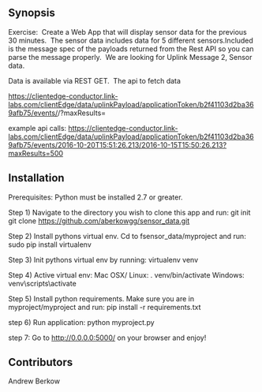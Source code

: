 ## Synopsis

Exercise:  Create a Web App that will display sensor data for the previous 30 minutes.  The sensor data includes data for 5 different sensors.Included is the message spec of the payloads returned from the Rest API so you can parse the message properly.  We are looking for Uplink Message 2, Sensor data.  

Data is available via REST GET.  The api to fetch data

https://clientedge-conductor.link-labs.com/clientEdge/data/uplinkPayload/applicationToken/b2f41103d2ba369afb75/events/<beforeTime>/<afterTime>?maxResults=<maxResultCount>

example api calls:
https://clientedge-conductor.link-labs.com/clientEdge/data/uplinkPayload/applicationToken/b2f41103d2ba369afb75/events/2016-10-20T15:51:26.213/2016-10-15T15:50:26.213?maxResults=500


## Installation

Prerequisites: 
Python must be installed 2.7 or greater. 

Step 1) Navigate to the directory you wish to clone this app and run:
	git init
	git clone https://github.com/aberkowgg/sensor_data.git

Step 2) Install pythons virtual env. Cd to fsensor_data/myproject and run:
	sudo pip install virtualenv

Step 3) Init pythons virtual env by running:
	virtualenv venv

Step 4) Active virtual env:
	Mac OSX/ Linux:
		. venv/bin/activate
	Windows:
		venv\scripts\activate

Step 5) Install python requirements. Make sure you are in myproject/myproject and run: 
	pip install -r requirements.txt

step 6) Run application: 
	python myproject.py

step 7: Go to http://0.0.0.0:5000/ on your browser and enjoy!


## Contributors

Andrew Berkow

